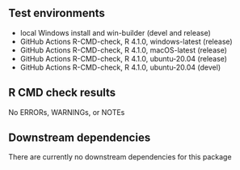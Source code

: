 ## Test environments
* local Windows install and win-builder (devel and release)
* GitHub Actions R-CMD-check, R 4.1.0, windows-latest (release) 
* GitHub Actions R-CMD-check, R 4.1.0, macOS-latest (release) 
* GitHub Actions R-CMD-check, R 4.1.0, ubuntu-20.04 (release) 
* GitHub Actions R-CMD-check, R 4.1.0, ubuntu-20.04 (devel) 


## R CMD check results
No ERRORs, WARNINGs, or NOTEs


## Downstream dependencies
There are currently no downstream dependencies for this package